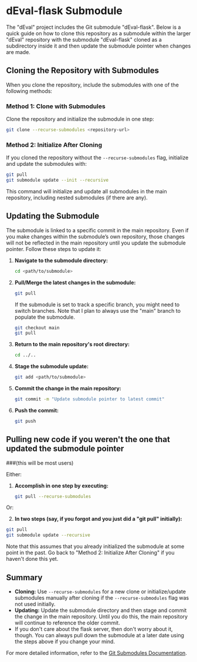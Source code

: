 # dEval-flask Submodule

The "dEval" project includes the Git submodule "dEval-flask". Below is a quick guide on how to clone this repository as a submodule within the larger "dEval" repository with the submodule "dEval-flask" cloned as a subdirectory inside it and then update the submodule pointer when changes are made.

## Cloning the Repository with Submodules

When you clone the repository, include the submodules with one of the following methods:

### Method 1: Clone with Submodules

Clone the repository and initialize the submodule in one step:

```bash
git clone --recurse-submodules <repository-url>
```

### Method 2: Initialize After Cloning

If you cloned the repository without the `--recurse-submodules` flag, initialize and update the submodules with:

```bash
git pull
git submodule update --init --recursive
```

This command will initialize and update all submodules in the main repository, including nested submodules (if there are any).

## Updating the Submodule

The submodule is linked to a specific commit in the main repository. Even if you make changes within the submodule’s own repository, those changes will not be reflected in the main repository until you update the submodule pointer. Follow these steps to update it:

1. **Navigate to the submodule directory:**

   ```bash
   cd <path/to/submodule>
   ```

2. **Pull/Merge the latest changes in the submodule:**

   ```bash
   git pull
   ```

   If the submodule is set to track a specific branch, you might need to switch branches. Note that I plan to always use the "main" branch to populate the submodule.

   ```bash
   git checkout main
   git pull
   ```

3. **Return to the main repository's root directory:**

   ```bash
   cd ../..
   ```

4. **Stage the submodule update:**

   ```bash
   git add <path/to/submodule>
   ```

5. **Commit the change in the main repository:**

   ```bash
   git commit -m "Update submodule pointer to latest commit"
   ```

6. **Push the commit:**

   ```bash
   git push
   ```
## Pulling new code if you weren't the one that updated the submodule pointer
###(this will be most users)

Either:

1. **Accomplish in one step by executing:**

   ```bash
   git pull --recurse-submodules
   ```
   
Or:

2.  **In two steps (say, if you forgot and you just did a "git pull" initially):**

   ```bash
   git pull
   git submodule update --recursive
   ```

   Note that this assumes that you already initialized the submodule at some point in the past. Go back to "Method 2: Initialize After Cloning" if you haven't done this yet.
   
## Summary

- **Cloning:** Use `--recurse-submodules` for a new clone or initialize/update submodules manually after cloning if the `--recurse-submodules` flag was not used initially.
- **Updating:** Update the submodule directory and then stage and commit the change in the main repository. Until you do this, the main repository will continue to reference the older commit.
- If you don't care about the flask server, then don't worry about it, though.  You can always pull down the submodule at a later date using the steps above if you change your mind.

For more detailed information, refer to the [Git Submodules Documentation](https://git-scm.com/book/en/v2/Git-Tools-Submodules).
